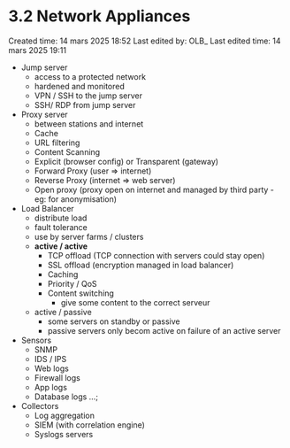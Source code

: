 # 3.2 Network Appliances

Created time: 14 mars 2025 18:52
Last edited by: OLB_
Last edited time: 14 mars 2025 19:11

- Jump server
    - access to a protected network
    - hardened and monitored
    - VPN / SSH to the jump server
    - SSH/ RDP  from jump server
- Proxy server
    - between stations and internet
    - Cache
    - URL filtering
    - Content Scanning
    - Explicit (browser config) or Transparent (gateway)
    - Forward Proxy (user ⇒ internet)
    - Reverse Proxy (internet ⇒ web server)
    - Open proxy (proxy open on internet and managed by third party - eg: for anonymisation)
- Load Balancer
    - distribute load
    - fault tolerance
    - use by server farms / clusters
    - **active / active**
        - TCP offload (TCP connection with servers could stay open)
        - SSL offload (encryption managed in load balancer)
        - Caching
        - Priority / QoS
        - Content switching
            - give some content to the correct serveur
    - active / passive
        - some servers on standby or passive
        - passive servers only becom active on failure of an active server
- Sensors
    - SNMP
    - IDS / IPS
    - Web logs
    - Firewall logs
    - App logs
    - Database logs …;
- Collectors
    - Log aggregation
    - SIEM (with correlation engine)
    - Syslogs servers